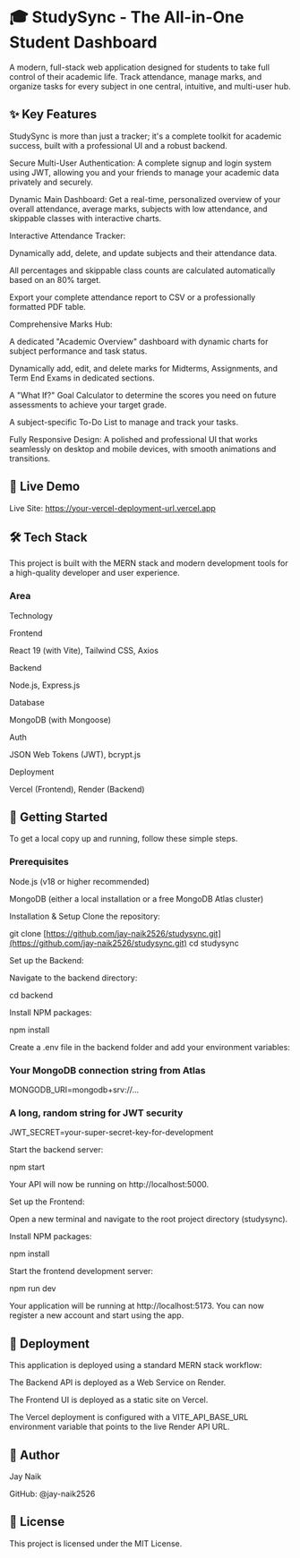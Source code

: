 # 🎓 StudySync - The All-in-One Student Dashboard

A modern, full-stack web application designed for students to take full control of their academic life. Track attendance, manage marks, and organize tasks for every subject in one central, intuitive, and multi-user hub.


## ✨ Key Features
StudySync is more than just a tracker; it's a complete toolkit for academic success, built with a professional UI and a robust backend.

Secure Multi-User Authentication: A complete signup and login system using JWT, allowing you and your friends to manage your academic data privately and securely.

Dynamic Main Dashboard: Get a real-time, personalized overview of your overall attendance, average marks, subjects with low attendance, and skippable classes with interactive charts.

Interactive Attendance Tracker:

Dynamically add, delete, and update subjects and their attendance data.

All percentages and skippable class counts are calculated automatically based on an 80% target.

Export your complete attendance report to CSV or a professionally formatted PDF table.

Comprehensive Marks Hub:

A dedicated "Academic Overview" dashboard with dynamic charts for subject performance and task status.

Dynamically add, edit, and delete marks for Midterms, Assignments, and Term End Exams in dedicated sections.

A "What If?" Goal Calculator to determine the scores you need on future assessments to achieve your target grade.

A subject-specific To-Do List to manage and track your tasks.

Fully Responsive Design: A polished and professional UI that works seamlessly on desktop and mobile devices, with smooth animations and transitions.

## 🚀 Live Demo

Live Site: https://your-vercel-deployment-url.vercel.app


## 🛠️ Tech Stack
This project is built with the MERN stack and modern development tools for a high-quality developer and user experience.

### Area

Technology

Frontend

React 19 (with Vite), Tailwind CSS, Axios

Backend

Node.js, Express.js

Database

MongoDB (with Mongoose)

Auth

JSON Web Tokens (JWT), bcrypt.js

Deployment

Vercel (Frontend), Render (Backend)

## 🏁 Getting Started
To get a local copy up and running, follow these simple steps.

### Prerequisites
Node.js (v18 or higher recommended)

MongoDB (either a local installation or a free MongoDB Atlas cluster)

Installation & Setup
Clone the repository:

git clone [https://github.com/jay-naik2526/studysync.git](https://github.com/jay-naik2526/studysync.git)
cd studysync

Set up the Backend:

Navigate to the backend directory:

cd backend

Install NPM packages:

npm install

Create a .env file in the backend folder and add your environment variables:

### Your MongoDB connection string from Atlas
MONGODB_URI=mongodb+srv://...

### A long, random string for JWT security
JWT_SECRET=your-super-secret-key-for-development

Start the backend server:

npm start

Your API will now be running on http://localhost:5000.

Set up the Frontend:

Open a new terminal and navigate to the root project directory (studysync).

Install NPM packages:

npm install

Start the frontend development server:

npm run dev

Your application will be running at http://localhost:5173. You can now register a new account and start using the app.

## 🚢 Deployment
This application is deployed using a standard MERN stack workflow:

The Backend API is deployed as a Web Service on Render.

The Frontend UI is deployed as a static site on Vercel.

The Vercel deployment is configured with a VITE_API_BASE_URL environment variable that points to the live Render API URL.

## 👤 Author
Jay Naik

GitHub: @jay-naik2526

## 📄 License
This project is licensed under the MIT License.
